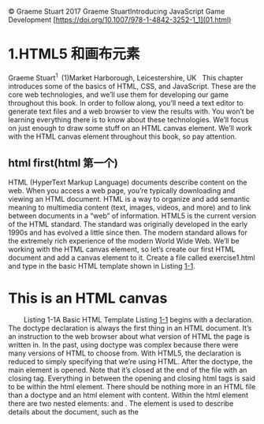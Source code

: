 © Graeme Stuart 2017 Graeme StuartIntroducing JavaScript Game Development [https://doi.org/10.1007/978-1-4842-3252-1_1](01.html)

# 1.HTML5 和画布元素

Graeme Stuart<sup class="calibre7">1 </sup> (1)Market Harborough, Leicestershire, UK   This chapter introduces some of the basics of HTML, CSS, and JavaScript. These are the core web technologies, and we’ll use them for developing our game throughout this book. In order to follow along, you’ll need a text editor to generate text files and a web browser to view the results with. You won’t be learning everything there is to know about these technologies. We’ll focus on just enough to draw some stuff on an HTML canvas element. We’ll work with the HTML canvas element throughout this book, so pay attention.

## html first(html 第一个)

HTML (HyperText Markup Language) documents describe content on the web. When you access a web page, you’re typically downloading and viewing an HTML document. HTML is a way to organize and add semantic meaning to multimedia content (text, images, videos, and more) and to link between documents in a “web” of information. HTML5 is the current version of the HTML standard. The standard was originally developed in the early 1990s and has evolved a little since then. The modern standard allows for the extremely rich experience of the modern World Wide Web. We’ll be working with the HTML canvas element, so let’s create our first HTML document and add a canvas element to it. Create a file called exercise1.html and type in the basic HTML template shown in Listing [1-1](#Par6). <!doctype html> <html>   <head>     <title>This is an HTML canvas</title>   </head>   <body>     <h1>This is an HTML canvas</h1>     <canvas id="asteroids" width="400" height="400"></canvas>   </body> </html> Listing 1-1A Basic HTML Template Listing [1-1](#Par6) begins with a <!doctype html> declaration. The doctype declaration is always the first thing in an HTML document. It’s an instruction to the web browser about what version of HTML the page is written in. In the past, using doctype was complex because there were many versions of HTML to choose from. With HTML5, the declaration is reduced to simply specifying that we’re using HTML. After the doctype, the main <html> element is opened. Note that it’s closed at the end of the file with an </html> closing tag. Everything in between the opening and closing html tags is said to be within the html element. There should be nothing more in an HTML file than a doctype and an html element with content. Within the html element there are two nested elements: <head> and <body>. The <head> element is used to describe details about the document, such as the <title> to be displayed in a browser tab. It often also contains links to stylesheets or JavaScript files that specifies how the contents are to be rendered and how they behave. The <body> element contains the content of the document and in this case includes a level one header <h1> and a <canvas> element. The <canvas> element provides a JavaScript API (application programmable interface) for drawing simple shapes and lines. It’s this API that we will use to render our game.

## 画到画布上

<script> elements contain JavaScript code that’s executed by the browser. Add the <script> shown in Listing [1-2](#Par12) into your document <body> after the <canvas> element . <script>   var canvas = document.getElementById("asteroids");   var context = canvas.getContext("2d");   context.strokeStyle = 'dimgrey';   context.lineWidth = 5;   context.rect(75, 75, 250, 250);   context.stroke();   // this is a comment, it has no effect!!! </script> Listing 1-2A Simple Script You’ll need to reload the page in order for the script to run. The script runs line by line once the page is loaded. The first line calls the getElementById method on the global document object. The document object is defined automatically and provides a programmable interface into the entire HTML document. The document is loaded into memory as a tree-like structure often referred to as the DOM (Document Object Model). In this case we’re using getElementById to get a reference to the <canvas> element within the DOM using the id value we specified in the HTML. The second line in the script generates a reference to a canvas context. Canvas contexts provide an API for drawing. In this case, we’re accessing the "2d" canvas context. It has a variety of methods for drawing lines and shapes on the canvas and for transforming the canvas. Other canvas contexts are available but are outside of the scope of this book. The third and fourth lines of the script set some properties of the context. Setting context.strokeStyle affects the color of the line, here we set it to the built in 'dimgrey' color. Setting context.lineWidth affects the thickness of the line, and here we set it to five pixels wide. When we set properties of the canvas context, they remain in force until we change them. All future lines we draw will be five pixels wide and 'dimgrey' until we tell the canvas context otherwise. The fifth line specifies a rectangle using the context.rect method. The (x, y) pixel coordinates of the origin of the rectangle is specified in the first two arguments (75 and 75). The pixel width and height of the rectangle are specified in the last two arguments (250 and 250). Most canvas operations involving lengths are specified in pixels (and angles are in radians). Note that this line specifies the rectangle but doesn’t draw it. The rectangle specification is stored in memory as a structure known as a path. We’ll talk more about paths later. The final active line tells the context to draw the stored path using the current values of the context properties (lineWidth and strokeStyle). Open the file in your browser and you’ll see the rectangle has been drawn on the canvas, as shown in Figure [1-1](#Fig1).![A455241_1_En_1_Fig1_HTML.jpg](img/A455241_1_En_1_Fig1_HTML.jpg) Figure 1-1A rectangle (actually, a square) The final line of the script is actually a comment. Comments begin with double forward slashes (//) and are ignored by the browser when running the code. Comments are useful for annotating your code but also for quickly removing lines of code while keeping the ability to uncomment them again later by removing the slashes.

## 设置页面样式以突出显示画布

Great so far, but we can’t see the edges of the canvas on the page because the page and canvas are both white. Insert the <style> element from Listing [1-3](#Par20) into the <header> element after the <title> element and reload the page. <style media="screen">   body {     text-align: center;     font-family: sans-serif;   }   canvas {     background-color: black;   } </style> Listing 1-3Styling the Canvas Styles allow us to control how the content of the document looks when it’s rendered by the browser. In this case, we’re specifying that we want the <body> element to be centrally aligned with a sans-serif font (this applies to all child elements of the body element, as font-family is inherited by default). We’re also specifying that <canvas> elements should be drawn with a black background color. After reloading the page, you should see something similar to Figure [1-2](#Fig2).![A455241_1_En_1_Fig2_HTML.jpg](img/A455241_1_En_1_Fig2_HTML.jpg) Figure 1-2A 250 × 250 “rectangle” in a 400 × 400 canvas. The top-left corner is at point (75, 75). This allows us to see exactly where the canvas edges are and understand that the rectangle is positioned as specified within the canvas. I won’t cover styles much more in this book, but they’re a very powerful technology providing exquisite control over how to render HTML content.

## 试用 fillStyle

Setting the context.fillStyle determines the color to use when filling drawn shapes (including fonts). Try setting the fill style to a light grey (for example, context.fillStyle = 'lightgrey'). Reloading the page does nothing. That’s because we haven’t asked the context to fill the path. To fill the path it’s necessary to call the context.fill method. Go ahead and add the call at the end of the script, just like the call to context.stroke. Also, swap the values of fillStyle and strokeStyle to create a dark square with a light border for more contrast. Your page should look like Figure [1-3](#Fig3).![A455241_1_En_1_Fig3_HTML.jpg](img/A455241_1_En_1_Fig3_HTML.jpg) Figure 1-3A dark square with a light border Now let’s change the shape of the rectangle so we can create a motivational poster. Replace the rectangle coordinates with those shown in Listing [1-4](#Par26). Notice that we can access the canvas.width and canvas.height attributes and use them to calculate the size of our rectangle. <script>   var canvas = document.getElementById("asteroids");   var context = canvas.getContext("2d");   context.strokeStyle = 'lightgrey';   context.fillStyle = 'dimgrey';   context.lineWidth = 5;   context.rect(75, 50, canvas.width - 150, canvas.height - 100);   context.stroke();   context.fill(); </script> Listing 1-4Changing the Rectangle Color, Shape, and Position

## 呈现文本

The canvas treats text a lot like a collection of shapes. The outline can be drawn with the context.strokeText method, or text can be filled with the context.fillText method. Both methods must be passed a text string and the (x, y) coordinates (in pixels) at which to render the text. Before rendering text it’s useful to change the font from the default using context.font. Add the two lines in Listing [1-5](#Par29) to your script. context.font = "34px Arial"; context.fillText("2D Drawing", 110, 100); Listing 1-5Write Some Text It seems like nothing has happened, but actually, the text has been drawn. The problem is that the fillStyle is still set to the same color as the filled rectangle. The text color and the background color are the same, so nothing visibly changes. Edit your script to add a second call to context.fillStyle. Set it to a contrasting (light) color (for example, 'lightgrey'). Make sure your new line is positioned after the previous call to context.fill and before your call to context.fillText. Refresh the page and admire the fruits of your hard work—you should have something similar to Figure [1-4](#Fig4).![A455241_1_En_1_Fig4_HTML.jpg](img/A455241_1_En_1_Fig4_HTML.jpg) Figure 1-4Use fillText to render text Try using context.strokeText instead—it has exactly the same API (it takes the same arguments in the same order) as context.fillText. Notice that the text is rendered as an outline but that the line width is still set to 5 pixels. Add another call to context.lineWidth and choose a suitable thickness. Note that you can use non-integer values such as 0.5\. Update your code to match Listing [1-6](#Par33). <script>   var canvas = document.getElementById("asteroids");   var context = canvas.getContext("2d");   context.strokeStyle = 'lightgrey';   context.fillStyle = 'dimgrey';   context.lineWidth = 5;   context.rect(75, 50, canvas.width - 150, canvas.height - 100);   context.stroke();   context.fill();   context.font = "34px Arial";   context.strokeStyle = '#FF2222';   context.fillStyle = '#FFAAAA';   context.lineWidth = 0.75;   context.textAlign="center";   let msg = "2D Drawing"   context.fillText(msg, canvas.width / 2, 100);   context.strokeText(msg, canvas.width / 2, 100); </script> Listing 1-6Some Fancy Text The changes are all in the second half of the script. We set the familiar context properties to some sensible values (note the use of hexadecimal color codes). We then set a new property context.textAlign to the value "center". This tells the context to use the central point in the text as the “anchor.” So, when we actually render the text, the central point in the text is positioned at the x-coordinate we provide rather than the default leftmost point. The final few lines set a message variable and draw the text. First we fill it and then we draw an outline (experiment with swapping the order of these method calls). This is just the same as before except this time we’re calculating the x-coordinate rather than specifying a literal value (such as 110, as before). In this case, we’re aligning the text centrally on the horizontal axis so we divide the width by 2\. See Figure [1-5](#Fig5).![A455241_1_En_1_Fig5_HTML.jpg](img/A455241_1_En_1_Fig5_HTML.jpg) Figure 1-5Fancy, centred text

## 更多形状和线条

Drawing to the canvas is pretty simple. The tricky part is deciding what to draw and designing it. Listing [1-7](#Par36) includes some code for a simple stick figure waving. Paste it in at the end of your script. context.strokeStyle = '#FFFFFF'; context.lineWidth = 2; context.beginPath(); context.arc(200, 140, 20, 0, Math.PI * 2); context.moveTo(200, 160); context.lineTo(200, 220); context.moveTo(180, 300); context.lineTo(185, 260); context.lineTo(200, 220); context.lineTo(215, 260); context.lineTo(220, 300); context.moveTo(240, 130); context.lineTo(225, 170); context.lineTo(200, 170); context.lineTo(175, 180); context.lineTo(170, 220); context.stroke(); Listing 1-7A Stick Figure The script starts by setting the stroke color to white and the line width to 2 pixels. Then we see two new methods of the context object. The context.beginPath method begins a new path or resets the current path. We need to call this because we already had an active path left over from when we drew the original rectangle. If we don’t call it (try commenting it out), then we continue the original path, and a line will be drawn from the rectangle to our first circle. You’ll learn more about paths in Chapter [2](02.html). The circle is drawn using the context.arc method. This method can be used to draw any circle or portion of a circle. The method takes five arguments, as follows: the first pair of arguments includes the (x, y) coordinates (in pixels) of the center of the circle. The third argument is the radius of the circle, and the fourth and fifth arguments are the starting angle and finishing angle of the arc (measured in radians). To draw a full circle, these angles should be 0 and 2π. We access the value of π via the Math.PI method. We’ll use the built-in JavaScript Math object extensively in later chapters. The remaining method calls are all either context.moveTo or context.lineTo until we finally call context.stroke to draw the path. The context.moveTo and context.lineTo methods both take two arguments, and in both cases these are the (x, y) coordinates specifying a location on the canvas in pixels. They each do exactly what you would expect. To move the “pen” to a location without drawing a line, call context.moveTo. To draw a line from the current location to the given location, call context.lineTo. Follow the code line by line and see how each line of code is necessary to draw the stick figure shown in Figure [1-6](#Fig6). Try removing or editing some of the lines to see what happens. Play around until you can predict the effect of a change.![A455241_1_En_1_Fig6_HTML.jpg](img/A455241_1_En_1_Fig6_HTML.jpg) Figure 1-6Circles and lines Finally, complete the motivational poster by adding the code in Listing [1-8](#Par42) to your script before the recent changes to context.lineWidth and context.strokeStyle. let msg2 = "its quite easy"; context.font = "24px Arial"; context.fillText(msg2, canvas.width / 2, 330); context.strokeText(msg2, canvas.width / 2, 330); Listing 1-8A Motivational Message The final image should appear like Figure [1-7](#Fig7). Note how the position in the code where you insert the new lines makes a difference. If you place the new code after the context changes, the text outline will be drawn with a thicker, white line.![A455241_1_En_1_Fig7_HTML.jpg](img/A455241_1_En_1_Fig7_HTML.jpg) Figure 1-7The finished poster

## 摘要

In this chapter we’ve had a very quick run-through of the basic technologies we’ll be using to create our game. We’ve created our first HTML document and viewed it in the browser, we’ve styled our document, and we’ve written code to manipulate our canvas element. We’ve seen that the HTML <canvas> element has a programmable interface, and we’ve used HTML <script> elements with JavaScript code to draw to the canvas. We’ve been introduced to some of the methods available in the canvas context and used them to render a motivational poster to the canvas. And we’ve seen that the interface gives us tools for drawing lines and filling shapes and that we can control the thickness of lines and the color of lines and shapes. We learned a little about the coordinate system and how paths are constructed. In Chapter [2](02.html), we’ll expand on this and try to get a deeper understanding of how to master the art of drawing what we want on the HTML canvas.